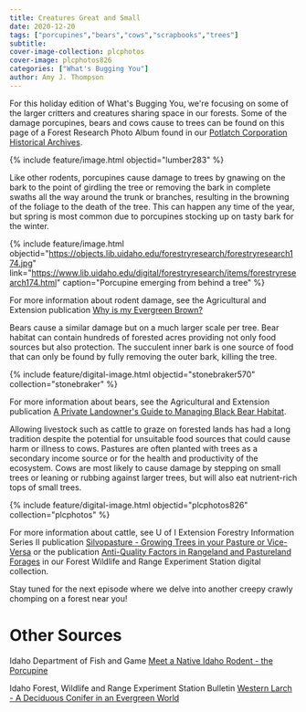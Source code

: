 ```yaml
---
title: Creatures Great and Small
date: 2020-12-20
tags: ["porcupines","bears","cows","scrapbooks","trees"]
subtitle: 
cover-image-collection: plcphotos
cover-image: plcphotos826
categories: ["What's Bugging You"]
author: Amy J. Thompson
---
```


For this holiday edition of What's Bugging You, we're focusing on some of the larger critters and creatures sharing space in our forests. Some of the damage porcupines, bears and cows cause to trees can be found on this page of a Forest Research Photo Album found in our [Potlatch Corporation Historical Archives](https://archiveswest.orbiscascade.org/ark:/80444/xv40829/).

{% include feature/image.html objectid="lumber283" %}

Like other rodents, porcupines cause damage to trees by gnawing on the bark to the point of girdling the tree or removing the bark in complete swaths all the way around the trunk or branches, resulting in the browning of the foliage to the death of the tree. This can happen any time of the year, but spring is most common due to porcupines stocking up on tasty bark for the winter. 

{% include feature/image.html objectid="https://objects.lib.uidaho.edu/forestryresearch/forestryresearch174.jpg" link="https://www.lib.uidaho.edu/digital/forestryresearch/items/forestryresearch174.html" caption="Porcupine emerging from behind a tree" %}

For more information about rodent damage, see the Agricultural and Extension publication [Why is my Evergreen Brown?](https://www.lib.uidaho.edu/digital/uiext/items/uiext20773.html)

Bears cause a similar damage but on a much larger scale per tree. Bear habitat can contain hundreds of forested acres providing not only food sources but also protection. The succulent inner bark is one source of food that can only be found by fully removing the outer bark, killing the tree. 

{% include feature/digital-image.html objectid="stonebraker570" collection="stonebraker" %}

For more information about bears, see the Agricultural and Extension publication [A Private Landowner's Guide to Managing Black Bear Habitat](https://www.lib.uidaho.edu/digital/uiext/items/uiext24425.html).

Allowing livestock such as cattle to graze on forested lands has had a long tradition despite the potential for unsuitable food sources that could cause harm or illness to cows. Pastures are often planted with trees as a secondary income source or for the health and productivity of the ecosystem. Cows are most likely to cause damage by stepping on small trees or leaning or rubbing against larger trees, but will also eat nutrient-rich tops of small trees.

{% include feature/digital-image.html objectid="plcphotos826" collection="plcphotos" %}

For more information about cattle, see U of I Extension Forestry Information Series II publication [Silvopasture - Growing Trees in your Pasture or Vice-Versa](https://www.uidaho.edu/-/media/UIdaho-Responsive/Files/Extension/topic/forestry/FM52-Silvopasture-Growing-Trees-in-Your-Pasture-or-Visa-Versa.pdf) or the publication [Anti-Quality Factors in Rangeland and Pastureland Forages](https://www.lib.uidaho.edu/digital/fwres/items/fwres46.html) in our Forest Wildlife and Range Experiment Station digital collection. 

Stay tuned for the next episode where we delve into another creepy crawly chomping on a forest near you!

# Other Sources

Idaho Department of Fish and Game [Meet a Native Idaho Rodent - the Porcupine](https://idfg.idaho.gov/press/meet-native-idaho-rodent-porcupine)

Idaho Forest, Wildlife and Range Experiment Station Bulletin [Western Larch - A Deciduous Conifer in an Evergreen World](https://www.uidaho.edu/-/media/UIdaho-Responsive/Files/Extension/topic/forestry/Western-Larch-A-Deciduous-Conifer-in-an-Evergreen-World.pdf)
